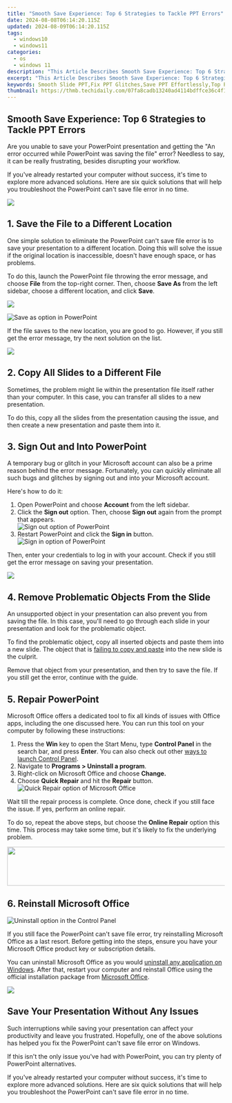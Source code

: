 ```yaml
---
title: "Smooth Save Experience: Top 6 Strategies to Tackle PPT Errors"
date: 2024-08-08T06:14:20.115Z
updated: 2024-08-09T06:14:20.115Z
tags:
  - windows10
  - windows11
categories:
  - os
  - windows 11
description: "This Article Describes Smooth Save Experience: Top 6 Strategies to Tackle PPT Errors"
excerpt: "This Article Describes Smooth Save Experience: Top 6 Strategies to Tackle PPT Errors"
keywords: Smooth Slide PPT,Fix PPT Glitches,Save PPT Effortlessly,Top PPT Solutions,Eliminate PPT Errors,Optimize PPT Experience,Strategies for PPT Success
thumbnail: https://thmb.techidaily.com/07fa8cadb13240ad4114bdffce36c4f17cee86cd9ffa9ec58a8ecda669ea9207.jpg
---
```


## Smooth Save Experience: Top 6 Strategies to Tackle PPT Errors

 Are you unable to save your PowerPoint presentation and getting the "An error occurred while PowerPoint was saving the file" error? Needless to say, it can be really frustrating, besides disrupting your workflow.

 If you've already restarted your computer without success, it's time to explore more advanced solutions. Here are six quick solutions that will help you troubleshoot the PowerPoint can't save file error in no time.

<!-- affiliate ads begin -->
<a href="https://secure.2checkout.com/order/checkout.php?PRODS=4620780&QTY=1&AFFILIATE=108875&CART=1"><img src="https://secure.avangate.com/images/merchant/07dd4d5a72f5740ef0f035f201951476/728__90banner.jpg" border="0"></a>
<!-- affiliate ads end -->
## 1\. Save the File to a Different Location

 One simple solution to eliminate the PowerPoint can't save file error is to save your presentation to a different location. Doing this will solve the issue if the original location is inaccessible, doesn't have enough space, or has problems.

 To do this, launch the PowerPoint file throwing the error message, and choose **File** from the top-right corner. Then, choose **Save As** from the left sidebar, choose a different location, and click **Save**.

<!-- affiliate ads begin -->
<a href="https://store.massmailsoftware.com/order/checkout.php?PRODS=1300375&QTY=1&AFFILIATE=108875&CART=1"><img src="https://secure.avangate.com/images/merchant/dc87c13749315c7217cdc4ac692e704c/banera_for_partners-15_%281%29.jpg" border="0"></a>
<!-- affiliate ads end -->
![Save as option in PowerPoint](https://static1.makeuseofimages.com/wordpress/wp-content/uploads/2023/08/save-as-option.jpg)

 If the file saves to the new location, you are good to go. However, if you still get the error message, try the next solution on the list.

<!-- affiliate ads begin -->
<a href="https://secure.2checkout.com/order/checkout.php?PRODS=4940312&QTY=1&AFFILIATE=108875&CART=1"><img src="https://secure.avangate.com/images/merchant/333ac5d90817d69113471fbb6e531bee/sps-partnership-728x90eng.png" border="0"></a>
<!-- affiliate ads end -->
## 2\. Copy All Slides to a Different File

 Sometimes, the problem might lie within the presentation file itself rather than your computer. In this case, you can transfer all slides to a new presentation.

 To do this, copy all the slides from the presentation causing the issue, and then create a new presentation and paste them into it.

## 3\. Sign Out and Into PowerPoint

 A temporary bug or glitch in your Microsoft account can also be a prime reason behind the error message. Fortunately, you can quickly eliminate all such bugs and glitches by signing out and into your Microsoft account.

 Here's how to do it:

1. Open PowerPoint and choose **Account** from the left sidebar.
2. Click the **Sign out** option. Then, choose **Sign out** again from the prompt that appears.  
![Sign out option of PowerPoint](https://static1.makeuseofimages.com/wordpress/wp-content/uploads/2023/08/sign-out-option.jpg)
3. Restart PowerPoint and click the **Sign in** button.  
![Sign in option of PowerPoint](https://static1.makeuseofimages.com/wordpress/wp-content/uploads/2023/08/sign-in-option.jpg)

 Then, enter your credentials to log in with your account. Check if you still get the error message on saving your presentation.

<!-- affiliate ads begin -->
<a href="https://store.revouninstaller.com/order/checkout.php?PRODS=28010250&QTY=1&AFFILIATE=108875&CART=1"><img src="https://secure.avangate.com/images/merchant/4282ec8de8c9be897e7aff4aa231b1a4/336__280a.jpg" border="0"></a>
<!-- affiliate ads end -->
## 4\. Remove Problematic Objects From the Slide

 An unsupported object in your presentation can also prevent you from saving the file. In this case, you'll need to go through each slide in your presentation and look for the problematic object.

 To find the problematic object, copy all inserted objects and paste them into a new slide. The object that is [failing to copy and paste](https://www.makeuseof.com/windows-11-copy-paste-not-working/) into the new slide is the culprit.

 Remove that object from your presentation, and then try to save the file. If you still get the error, continue with the guide.

## 5\. Repair PowerPoint

 Microsoft Office offers a dedicated tool to fix all kinds of issues with Office apps, including the one discussed here. You can run this tool on your computer by following these instructions:

1. Press the **Win** key to open the Start Menu, type **Control Panel** in the search bar, and press **Enter**. You can also check out other [ways to launch Control Panel](https://www.makeuseof.com/windows-open-control-panel/).
2. Navigate to **Programs > Uninstall a program**.
3. Right-click on Microsoft Office and choose **Change.**
4. Choose **Quick Repair** and hit the **Repair** button.  
![Quick Repair option of Microsoft Office](https://static1.makeuseofimages.com/wordpress/wp-content/uploads/2023/08/quick-repair-option.jpg)

 Wait till the repair process is complete. Once done, check if you still face the issue. If yes, perform an online repair.

 To do so, repeat the above steps, but choose the **Online Repair** option this time. This process may take some time, but it's likely to fix the underlying problem.

<!-- affiliate ads begin -->
<a href="https://zonlipartnershipprogram.pxf.io/c/5597632/1596691/17882" target="_top" id="1596691"><img src="//a.impactradius-go.com/display-ad/17882-1596691" border="0" alt="" width="728" height="90"/></a><img height="0" width="0" src="https://imp.pxf.io/i/5597632/1596691/17882" style="position:absolute;visibility:hidden;" border="0" />
<!-- affiliate ads end -->
## 6\. Reinstall Microsoft Office

![Uninstall option in the Control Panel](https://static1.makeuseofimages.com/wordpress/wp-content/uploads/2023/08/uninstall-option-1.jpg)

 If you still face the PowerPoint can't save file error, try reinstalling Microsoft Office as a last resort. Before getting into the steps, ensure you have your Microsoft Office product key or subscription details.

 You can uninstall Microsoft Office as you would [uninstall any application on Windows](https://www.makeuseof.com/windows-11-different-ways-to-uninstall-software/). After that, restart your computer and reinstall Office using the official installation package from [Microsoft Office](https://www.office.com/).

<!-- affiliate ads begin -->
<a href="https://secure.2checkout.com/order/checkout.php?PRODS=19080710&QTY=1&AFFILIATE=108875&CART=1"><img src="https://smart-seo-tool.com/images/SmartSEOAuditorBox.png" border="0"></a>
<!-- affiliate ads end -->
## Save Your Presentation Without Any Issues

 Such interruptions while saving your presentation can affect your productivity and leave you frustrated. Hopefully, one of the above solutions has helped you fix the PowerPoint can't save file error on Windows.

 If this isn't the only issue you've had with PowerPoint, you can try plenty of PowerPoint alternatives.

 If you've already restarted your computer without success, it's time to explore more advanced solutions. Here are six quick solutions that will help you troubleshoot the PowerPoint can't save file error in no time.



<ins class="adsbygoogle"
      style="display:block"
      data-ad-client="ca-pub-7571918770474297"
      data-ad-slot="8358498916"
      data-ad-format="auto"
      data-full-width-responsive="true"></ins>